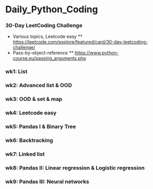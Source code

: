 # Daily_Python_Coding
### 30-Day LeetCoding Challenge
* Various topics, Leetcode easy
** https://leetcode.com/explore/featured/card/30-day-leetcoding-challenge/
* Pass-by-object-reference
** https://www.python-course.eu/passing_arguments.php
### wk1: List
### wk2: Advanced list & OOD
### wk3: OOD & set & map
### wk4: Leetcode easy
### wk5: Pandas I & Binary Tree
### wk6: Backtracking
### wk7: Linked list
### wk8: Pandas II: Linear regression & Logistic regression
### wk9: Pandas III: Neural networks
